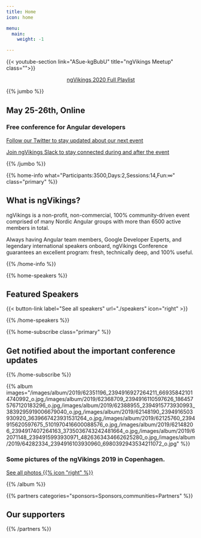 ```yaml
---
title: Home
icon: home

menu:
  main:
    weight: -1

---
```


{{< youtube-section link="ASue-kgBubU" title="ngVikings Meetup" class="">}}

<div style="text-align: center"><a class="btn primary btn-lg" style="margin-bottom: 1em;" href="https://www.youtube.com/playlist?list=PLVI0Ut22uwY4-fTMPHxCCyzY7ga17rmqa" target="_blank">ngVikings 2020 Full Playlist</a></div>

{{% jumbo %}}

## May 25-26th, Online
### Free conference for Angular developers

<a class="btn primary btn-lg" style="margin-top: 1em;" href="https://twitter.com/ngvikingsconf" target="_blank">Follow our Twitter to stay updated about our next event</a>  

<a class="btn accent" style="margin-top: 1em;" href="https://bit.ly/ngvikings-slack">Join ngVikings Slack to stay connected during and after the event</a>


{{% /jumbo %}}


{{% home-info what="Participants:3500,Days:2,Sessions:14,Fun:∞" class="primary" %}}
## What is ngVikings?

ngVikings is a non-profit, non-commercial, 100% community-driven event comprised of many Nordic Angular groups with more than 6500 active members in total.

Always having Angular team members, Google Developer Experts, and legendary international speakers onboard, ngVikings Conference guarantees an excellent program: fresh, technically deep, and 100% useful.

{{% /home-info %}}

<!-- ... -->

{{% home-speakers %}}

## Featured Speakers


{{< button-link label="See all speakers"
                url="./speakers"
                icon="right" >}}


{{% /home-speakers %}}

<!-- ... -->

{{% home-subscribe  class="primary" %}}

## Get notified about the important conference updates

{{% /home-subscribe %}}

<!-- ... -->

{{% album images="/images/album/2019/62351196_2394916927264211_669358421014740992_o.jpg,/images/album/2019/62368709_2394916110597626_1864575767120183296_o.jpg,/images/album/2019/62388955_2394915773930993_3839295919006679040_o.jpg,/images/album/2019/62148190_2394916503930920_3639667423931531264_o.jpg,/images/album/2019/62125760_2394915620597675_5101970416600088576_o.jpg,/images/album/2019/62148206_2394917407264163_3735036743242481664_o.jpg,/images/album/2019/62071148_2394915993930971_4826363434662625280_o.jpg,/images/album/2019/64282334_2394916103930960_6980392943534211072_o.jpg" %}}

### Some pictures of the **ngVikings 2019** in Copenhagen.

<a class="btn primary" target="_blank" rel="noopener" href="https://www.facebook.com/ngVikings/media_set/?set=a.2394915190597718">
    See all photos
    {{% icon "right" %}}
</a>

{{% /album  %}}

{{% partners categories="sponsors=Sponsors,communities=Partners" %}}
## Our supporters
{{% /partners %}}
